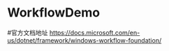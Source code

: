 # WorkflowDemo
#官方文档地址
https://docs.microsoft.com/en-us/dotnet/framework/windows-workflow-foundation/
